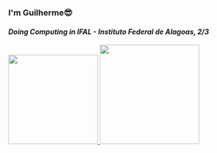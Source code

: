 ### I'm Guilherme😎
#### *Doing Computing in IFAL - Instituto Federal de Alagoas, 2/3*


 <div>
  <a href="https://github.com/guilherme-gjv">
  <img height="180em" src="https://github-readme-stats.vercel.app/api?username=guilherme-gjv&show_icons=true&theme=dracula&include_all_commits=true&count_private=true"/>
  <img height="200em" src="https://github-readme-stats.vercel.app/api/top-langs/?username=guilherme-gjv&layout=compact&langs_count=7&theme=dracula"/>

